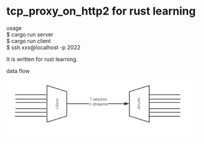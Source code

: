 # tcp_proxy_on_http2 for rust learning


usage    
 $ cargo run server   
 $ cargo run client  
 $ ssh xxx@localhost -p 2022  

It is written for rust learning.



data flow  
![](https://github.com/cxq1915495507/tcp_proxy_on_http2/blob/master/smux.PNG)
